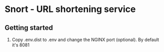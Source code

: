 # Snort - URL shortening service

## Getting started
1. Copy .env.dist to .env and change the NGINX port (optional). By default it's 8081
